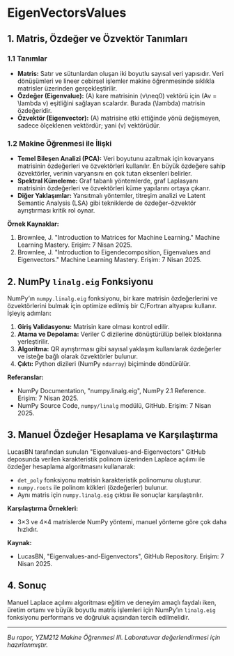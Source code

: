# EigenVectorsValues

## 1. Matris, Özdeğer ve Özvektör Tanımları

### 1.1 Tanımlar
- **Matris:** Satır ve sütunlardan oluşan iki boyutlu sayısal veri yapısıdır. Veri dönüşümleri ve lineer cebirsel işlemler makine öğrenmesinde sıklıkla matrisler üzerinden gerçekleştirilir.
- **Özdeğer (Eigenvalue):** \(A\) kare matrisinin \(v\neq0\) vektörü için \(Av = \lambda v\) eşitliğini sağlayan scalardır. Burada \(\lambda\) matrisin özdeğeridir.
- **Özvektör (Eigenvector):** \(A\) matrisine etki ettiğinde yönü değişmeyen, sadece ölçeklenen vektördür; yani \(v\) vektörüdür.

### 1.2 Makine Öğrenmesi ile İlişki
- **Temel Bileşen Analizi (PCA):** Veri boyutunu azaltmak için kovaryans matrisinin özdeğerleri ve özvektörleri kullanılır. En büyük özdeğere sahip özvektörler, verinin varyansını en çok tutan eksenleri belirler.
- **Spektral Kümeleme:** Graf tabanlı yöntemlerde, graf Laplasyanı matrisinin özdeğerleri ve özvektörleri küme yapılarını ortaya çıkarır.
- **Diğer Yaklaşımlar:** Yansıtmalı yöntemler, titreşim analizi ve Latent Semantic Analysis (LSA) gibi tekniklerde de özdeğer–özvektör ayrıştırması kritik rol oynar.

**Örnek Kaynaklar:**
1. Brownlee, J. "Introduction to Matrices for Machine Learning." Machine Learning Mastery. Erişim: 7 Nisan 2025.
2. Brownlee, J. "Introduction to Eigendecomposition, Eigenvalues and Eigenvectors." Machine Learning Mastery. Erişim: 7 Nisan 2025.

## 2. NumPy `linalg.eig` Fonksiyonu

NumPy’ın `numpy.linalg.eig` fonksiyonu, bir kare matrisin özdeğerlerini ve özvektörlerini bulmak için optimize edilmiş bir C/Fortran altyapısı kullanır. İşleyiş adımları:

1. **Giriş Validasyonu:** Matrisin kare olması kontrol edilir.
2. **Atama ve Depolama:** Veriler C dizilerine dönüştürülüp bellek bloklarına yerleştirilir.
3. **Algoritma:** QR ayrıştırması gibi sayısal yaklaşım kullanılarak özdeğerler ve isteğe bağlı olarak özvektörler bulunur.
4. **Çıktı:** Python dizileri (NumPy `ndarray`) biçiminde döndürülür.

**Referanslar:**
- NumPy Documentation, "numpy.linalg.eig", NumPy 2.1 Reference. Erişim: 7 Nisan 2025.
- NumPy Source Code, `numpy/linalg` modülü, GitHub. Erişim: 7 Nisan 2025.

## 3. Manuel Özdeğer Hesaplama ve Karşılaştırma

LucasBN tarafından sunulan "Eigenvalues-and-Eigenvectors" GitHub deposunda verilen karakteristik polinom üzerinden Laplace açılımı ile özdeğer hesaplama algoritmasını kullanarak:

- `det_poly` fonksiyonu matrisin karakteristik polinomunu oluşturur.
- `numpy.roots` ile polinom kökleri (özdeğerler) bulunur.
- Aynı matris için `numpy.linalg.eig` çıktısı ile sonuçlar karşılaştırılır.

**Karşılaştırma Örnekleri:**
- 3×3 ve 4×4 matrislerde NumPy yöntemi, manuel yönteme göre çok daha hızlıdır.

**Kaynak:**
- LucasBN, "Eigenvalues-and-Eigenvectors", GitHub Repository. Erişim: 7 Nisan 2025.

## 4. Sonuç

Manuel Laplace açılımı algoritması eğitim ve deneyim amaçlı faydalı iken, üretim ortamı ve büyük boyutlu matris işlemleri için NumPy’ın `linalg.eig` fonksiyonu performans ve doğruluk açısından tercih edilmelidir.

---

*Bu rapor, YZM212 Makine Öğrenmesi III. Laboratuvar değerlendirmesi için hazırlanmıştır.*